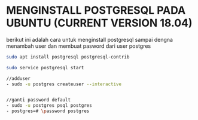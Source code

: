 # MENGINSTALL POSTGRESQL PADA UBUNTU (CURRENT VERSION 18.04)

berikut ini adalah cara untuk menginstall postgresql sampai dengna menambah user dan membuat pasword dari user postgres


```bash
sudo apt install postgresql postgresql-contrib

sudo service postgresql start

//adduser
- sudo -u postgres createuser --interactive


//ganti password default
- sudo -u postgres psql postgres
- postgres=# \password postgres
```
